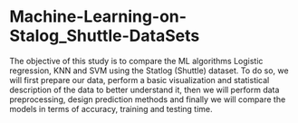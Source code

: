 # Machine-Learning-on-Stalog_Shuttle-DataSets
The objective of this study is to compare the ML algorithms Logistic regression, KNN and SVM using the Statlog (Shuttle) dataset.  To do so, we will first prepare our data, perform a basic visualization and statistical description of the data to better understand it, then we will perform data preprocessing, design prediction methods and finally we will compare the models in terms of accuracy, training and testing time. 
